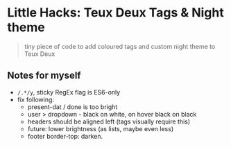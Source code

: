 # Little Hacks: Teux Deux Tags & Night theme

> tiny piece of code to add coloured tags and custom night theme to Teux Deux

## Notes for myself

* `/.*/y`, sticky RegEx flag is ES6-only
* fix following:
	* present-dat / done is too bright
	* user > dropdown - black on white, on hover black on black
	* headers should be aligned left (tags visually require this)
	* future: lower brightness (as lists, maybe even less)
	* footer border-top: darken.